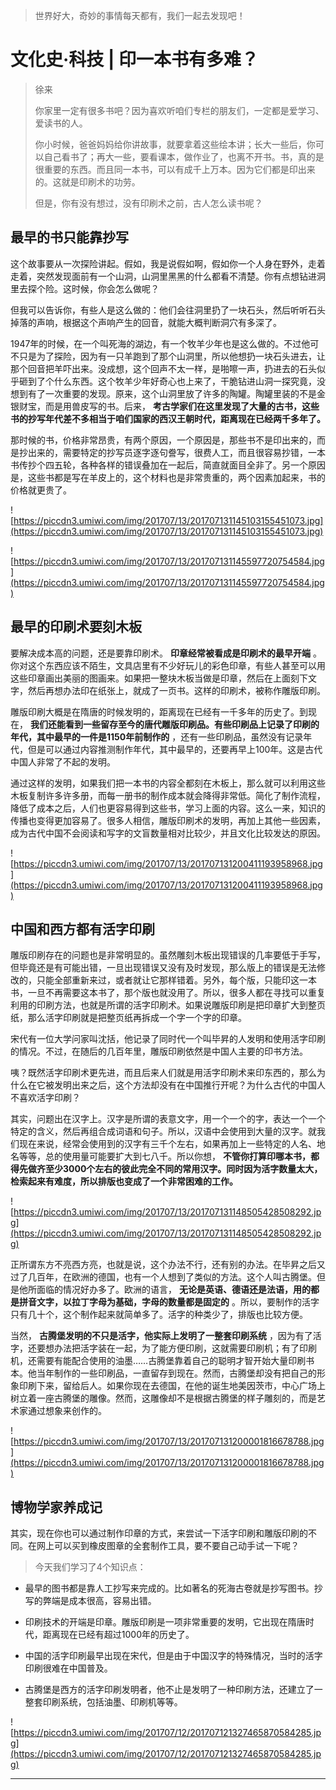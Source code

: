 > 世界好大，奇妙的事情每天都有，我们一起去发现吧！

# 文化史·科技 | 印一本书有多难？

> 徐来
> 
> 你家里一定有很多书吧？因为喜欢听咱们专栏的朋友们，一定都是爱学习、爱读书的人。
> 
> 你小时候，爸爸妈妈给你讲故事，就要拿着这些绘本讲；长大一些后，你可以自己看书了；再大一些，要看课本，做作业了，也离不开书。书，真的是很重要的东西。而且同一本书，可以有成千上万本。因为它们都是印出来的。这就是印刷术的功劳。
> 
> 但是，你有没有想过，没有印刷术之前，古人怎么读书呢？

## 最早的书只能靠抄写

这个故事要从一次探险讲起。假如，我是说假如啊，假如你一个人身在野外，走着走着，突然发现面前有一个山洞，山洞里黑黑的什么都看不清楚。你有点想钻进洞里去探个险。这时候，你会怎么做呢？

但我可以告诉你，有些人是这么做的：他们会往洞里扔了一块石头，然后听听石头掉落的声响，根据这个声响产生的回音，就能大概判断洞穴有多深了。

1947年的时候，在一个叫死海的湖边，有一个牧羊少年也是这么做的。不过他可不只是为了探险，因为有一只羊跑到了那个山洞里，所以他想扔一块石头进去，让那个回音把羊吓出来。没成想，这个回声不太一样，是啪嚓一声，扔进去的石头似乎砸到了个什么东西。这个牧羊少年好奇心也上来了，干脆钻进山洞一探究竟，没想到有了一次重要的发现。原来，这个山洞里放了许多的陶罐。陶罐里装的不是金银财宝，而是用兽皮写的书。后来， **考古学家们在这里发现了大量的古书，这些书的抄写年代差不多相当于咱们国家的西汉王朝时代，距离现在已经两千多年了。**

那时候的书，价格非常昂贵，有两个原因，一个原因是，那些书不是印出来的，而是抄出来的，需要特定的抄写员逐字逐句誊写，很费人工，而且很容易抄错，一本书传抄个四五轮，各种各样的错误叠加在一起后，简直就面目全非了。另一个原因是，这些书都是写在羊皮上的，这个材料也是非常贵重的，两个因素加起来，书的价格就更贵了。

![https://piccdn3.umiwi.com/img/201707/13/201707131145103155451073.jpg](https://piccdn3.umiwi.com/img/201707/13/201707131145103155451073.jpg)

![https://piccdn3.umiwi.com/img/201707/13/201707131145597720754584.jpg](https://piccdn3.umiwi.com/img/201707/13/201707131145597720754584.jpg)

## 最早的印刷术要刻木板

要解决成本高的问题，还是要靠印刷术。 **印章经常被看成是印刷术的最早开端** 。你对这个东西应该不陌生，文具店里有不少好玩儿的彩色印章，有些人甚至可以用这些印章画出美丽的图画来。如果把一整块木板当做是印章，然后在上面刻下文字，然后再想办法印在纸张上，就成了一页书。这样的印刷术，被称作雕版印刷。

雕版印刷大概是在隋唐的时候发明的，距离现在已经有一千多年的历史了。到现在， **我们还能看到一些留存至今的唐代雕版印刷品。有些印刷品上记录了印刷的年代，其中最早的一件是1150年前制作的** ，还有一些印刷品，虽然没有记录年代，但是可以通过内容推测制作年代，其中最早的，还要再早上100年。这是古代中国人非常了不起的发明。

通过这样的发明，如果我们把一本书的内容全都刻在木板上，那么就可以利用这些木板复制许多许多册，而每一册书的制作成本就会降得非常低。简化了制作流程，降低了成本之后，人们也更容易得到这些书，学习上面的内容。这么一来，知识的传播也变得更加容易了。很多人相信，雕版印刷术的发明，再加上其他一些因素，成为古代中国不会阅读和写字的文盲数量相对比较少，并且文化比较发达的原因。

![https://piccdn3.umiwi.com/img/201707/13/201707131200411193958968.jpg](https://piccdn3.umiwi.com/img/201707/13/201707131200411193958968.jpg)

## 中国和西方都有活字印刷

雕版印刷存在的问题也是非常明显的。虽然雕刻木板出现错误的几率要低于手写，但毕竟还是有可能出错，一旦出现错误又没有及时发现，那么版上的错误是无法修改的，只能全部重新来过，或者就让它那样错着。另外，每个版，只能印这一本书，一旦不再需要这本书了，那个版也就没用了。所以，很多人都在寻找可以重复利用的印刷方法，也就是所谓的活字印刷术。如果说雕版印刷是把印章扩大到整页纸，那么活字印刷就是把整页纸再拆成一个字一个字的印章。

宋代有一位大学问家叫沈括，他记录了同时代一个叫毕昇的人发明和使用活字印刷的情况。不过，在随后的几百年里，雕版印刷依然是中国人主要的印书方法。

咦？既然活字印刷术更先进，而且后来人们就是用活字印刷术来印东西的，那么为什么在它被发明出来之后，这个方法却没有在中国推行开呢？为什么古代的中国人不喜欢活字印刷？

其实，问题出在汉字上。汉字是所谓的表意文字，用一个一个的字，表达一个一个特定的含义，然后再组合成词语和句子。所以，汉语中会使用到大量的汉字。就我们现在来说，经常会使用到的汉字有三千个左右，如果再加上一些特定的人名、地名等等，总的使用量可能要扩大到七八千。所以你想， **不管你打算印哪本书，都得先做齐至少3000个左右的彼此完全不同的常用汉字。同时因为活字数量太大，检索起来有难度，所以排版也变成了一个非常困难的工作。**

![https://piccdn3.umiwi.com/img/201707/13/201707131148505428508292.jpg](https://piccdn3.umiwi.com/img/201707/13/201707131148505428508292.jpg)

正所谓东方不亮西方亮，也就是说，这个办法不行，还有别的办法。在毕昇之后又过了几百年，在欧洲的德国，也有一个人想到了类似的方法。这个人叫古腾堡。但是他所面临的情况好办多了。欧洲的语言， **无论是英语、德语还是法语，用的都是拼音文字，以拉丁字母为基础，字母的数量都是固定的** 。所以，要制作的活字只有几十个，这个制作起来就简单多了。活字的种类少了，排版也比较方便。

当然， **古腾堡发明的不只是活字，他实际上发明了一整套印刷系统** ，因为有了活字，还要想办法把活字装在一起，为了能方便印刷，这就需要印刷机；有了印刷机，还需要有能配合使用的油墨……古腾堡靠着自己的聪明才智开始大量印刷书本。他当年制作的一些印刷品，一直留存到现在。然而，古腾堡却没有把自己的形象印刷下来，留给后人。如果你现在去德国，在他的诞生地美因茨市，中心广场上树立着一座古腾堡的雕像。然而，这雕像却不是根据古腾堡的样子雕刻的，而是艺术家通过想象来创作的。

![https://piccdn3.umiwi.com/img/201707/13/201707131200001816678788.jpg](https://piccdn3.umiwi.com/img/201707/13/201707131200001816678788.jpg)

## 博物学家养成记

其实，现在你也可以通过制作印章的方式，来尝试一下活字印刷和雕版印刷的不同。在网上可以买到橡皮图章的全套制作工具，要不要自己动手试一下呢？

> 今天我们学习了4个知识点：

* 最早的图书都是靠人工抄写来完成的。比如著名的死海古卷就是抄写图书。抄写的弊端是成本很高，容易出错。

* 印刷技术的开端是印章。雕版印刷是一项非常重要的发明，它出现在隋唐时代，距离现在已经有超过1000年的历史了。

* 中国的活字印刷最早出现在宋代，但是由于中国汉字的特殊情况，当时的活字印刷很难在中国普及。

* 古腾堡是西方的活字印刷发明者，他不止是发明了一种印刷方法，还建立了一整套印刷系统，包括油墨、印刷机等等。

![https://piccdn3.umiwi.com/img/201707/12/201707121327465870584285.jpg](https://piccdn3.umiwi.com/img/201707/12/201707121327465870584285.jpg)

---
